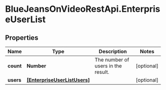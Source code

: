 # BlueJeansOnVideoRestApi.EnterpriseUserList

## Properties
Name | Type | Description | Notes
------------ | ------------- | ------------- | -------------
**count** | **Number** | The number of users in the result. | [optional] 
**users** | [**[EnterpriseUserListUsers]**](EnterpriseUserListUsers.md) |  | [optional] 


